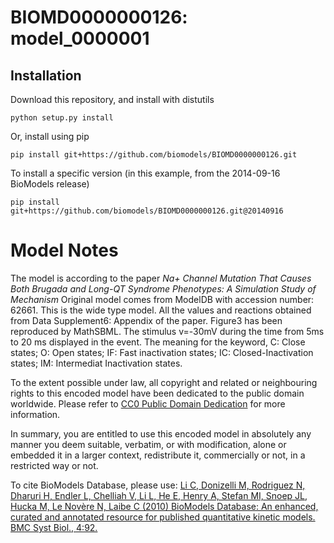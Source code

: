 # BIOMD0000000126: model_0000001

## Installation

Download this repository, and install with distutils

`python setup.py install`

Or, install using pip

`pip install git+https://github.com/biomodels/BIOMD0000000126.git`

To install a specific version (in this example, from the 2014-09-16 BioModels release)

`pip install git+https://github.com/biomodels/BIOMD0000000126.git@20140916`


# Model Notes


The model is according to the paper _Na+ Channel Mutation That Causes Both
Brugada and Long-QT Syndrome Phenotypes: A Simulation Study of Mechanism_
Original model comes from ModelDB with accession number: 62661. This is the
wide type model. All the values and reactions obtained from Data Supplement6:
Appendix of the paper. Figure3 has been reproduced by MathSBML. The stimulus
v=-30mV during the time from 5ms to 20 ms displayed in the event. The meaning
for the keyword, C: Close states; O: Open states; IF: Fast inactivation
states; IC: Closed-Inactivation states; IM: Intermediat Inactivation states.

  

To the extent possible under law, all copyright and related or neighbouring
rights to this encoded model have been dedicated to the public domain
worldwide. Please refer to [CC0 Public Domain
Dedication](http://creativecommons.org/publicdomain/zero/1.0/) for more
information.

In summary, you are entitled to use this encoded model in absolutely any
manner you deem suitable, verbatim, or with modification, alone or embedded it
in a larger context, redistribute it, commercially or not, in a restricted way
or not.

To cite BioModels Database, please use: [Li C, Donizelli M, Rodriguez N,
Dharuri H, Endler L, Chelliah V, Li L, He E, Henry A, Stefan MI, Snoep JL,
Hucka M, Le Novère N, Laibe C (2010) BioModels Database: An enhanced, curated
and annotated resource for published quantitative kinetic models. BMC Syst
Biol., 4:92.](http://www.ncbi.nlm.nih.gov/pubmed/20587024)



